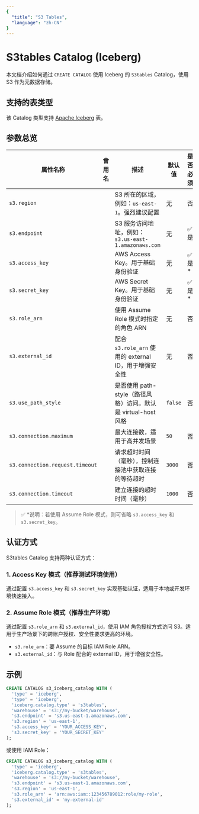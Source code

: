 ```yaml
---
{
  "title": "S3 Tables",
  "language": "zh-CN"
}
---
```


# S3tables Catalog (Iceberg)

本文档介绍如何通过 `CREATE CATALOG` 使用 Iceberg 的 `S3tables` Catalog，使用 S3 作为元数据存储。

## 支持的表类型

该 Catalog 类型支持 [Apache Iceberg](https://iceberg.apache.org/) 表。

## 参数总览

| 属性名称                            | 曾用名 | 描述                                                       | 默认值     | 是否必须 |
|-------------------------------------|--------|------------------------------------------------------------|------------|----------|
| `s3.region`                         |        | S3 所在的区域，例如：`us-east-1`。强烈建议配置                | 无         | 否       |
| `s3.endpoint`                       |        | S3 服务访问地址，例如：`s3.us-east-1.amazonaws.com`         | 无         | ✅ 是     |
| `s3.access_key`                     |        | AWS Access Key。用于基础身份验证                             | 无         | ✅ 是*    |
| `s3.secret_key`                     |        | AWS Secret Key。用于基础身份验证                             | 无         | ✅ 是*    |
| `s3.role_arn`                       |        | 使用 Assume Role 模式时指定的角色 ARN                        | 无         | 否       |
| `s3.external_id`                    |        | 配合 `s3.role_arn` 使用的 external ID，用于增强安全性           | 无         | 否       |
| `s3.use_path_style`                 |        | 是否使用 path-style（路径风格）访问。默认是 virtual-host 风格 | `false`    | 否       |
| `s3.connection.maximum`             |        | 最大连接数，适用于高并发场景                                  | `50`       | 否       |
| `s3.connection.request.timeout`     |        | 请求超时时间（毫秒），控制连接池中获取连接的等待超时              | `3000`     | 否       |
| `s3.connection.timeout`             |        | 建立连接的超时时间（毫秒）                                     | `1000`     | 否       |
> ✅ *说明：若使用 Assume Role 模式，则可省略 `s3.access_key` 和 `s3.secret_key`。

## 认证方式

S3tables Catalog 支持两种认证方式：

### 1. Access Key 模式（推荐测试环境使用）

通过配置 `s3.access_key` 和 `s3.secret_key` 实现基础认证，适用于本地或开发环境快速接入。

### 2. Assume Role 模式（推荐生产环境）

通过配置 `s3.role_arn` 和 `s3.external_id`，使用 IAM 角色授权方式访问 S3。适用于生产场景下的跨账户授权、安全性要求更高的环境。

- `s3.role_arn`：要 Assume 的目标 IAM Role ARN。
- `s3.external_id`：与 Role 配合的 external ID，用于增强安全性。


## 示例

```sql
CREATE CATALOG s3_iceberg_catalog WITH (
  'type' = 'iceberg',
  'type' = 'iceberg',
  'iceberg.catalog.type' = 's3tables',
  'warehouse' = 's3://my-bucket/warehouse',
  's3.endpoint' = 's3.us-east-1.amazonaws.com',
  's3.region' = 'us-east-1',
  's3.access_key' = 'YOUR_ACCESS_KEY',
  's3.secret_key' = 'YOUR_SECRET_KEY'
);
```

或使用 IAM Role：

```sql
CREATE CATALOG s3_iceberg_catalog WITH (
  'type' = 'iceberg',
  'iceberg.catalog.type' = 's3tables',
  'warehouse' = 's3://my-bucket/warehouse',
  's3.endpoint' = 's3.us-east-1.amazonaws.com',
  's3.region' = 'us-east-1',
  's3.role_arn' = 'arn:aws:iam::123456789012:role/my-role',
  's3.external_id' = 'my-external-id'
);
```
